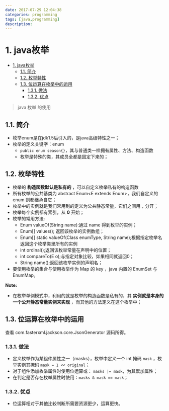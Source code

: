 ```yaml
---
date: 2017-07-29 12:04:38
categories: programming
tags: [java,programming]
description:
---
```


# 1. java枚举

<!-- TOC -->

- [1. java枚举](#1-java枚举)
  - [1.1. 简介](#11-简介)
  - [1.2. 枚举特性](#12-枚举特性)
  - [1.3. 位运算在枚举中的运用](#13-位运算在枚举中的运用)
    - [1.3.1. 做法](#131-做法)
    - [1.3.2. 优点](#132-优点)

<!-- /TOC -->

> java 枚举 的使用

<!--more-->

## 1.1. 简介

- 枚举enum是在jdk1.5后引入的，是java高级特性之一；
- 枚举的定义关键字：enum
    - `public enum season{}`，其与普通类一样拥有属性、方法、构造函数
    - 枚举是特殊的类，其成员全都是固定下来的；

## 1.2. 枚举特性

- 枚举的 **构造函数默认是私有的** ，可以自定义枚举私有的构造函数
- 所有枚举的公共基类为 abstract Enum<E extends Enum<E>>，我们自定义的 enum 则都继承自它；
- 枚举中的实例就是我们常用到的定义为公共静态常量，它们之间用 `,` 分开；
- 枚举每个实例都有索引，从 **0** 开始；
- 枚举的常用方法:
    - Enum<E> valueOf(String name):通过 name 得到枚举的实例；
    - Enum<E>[] values(); 返回该枚举的实例数组；
    - Enum<E>[] static valueOf(Class<E extends Enum> enumType, String name);根据指定枚举名返回这个枚举类里所有的实例
    - int ordinal();返回该枚举常量在声明中的位置；
    - int compareTo(E o);与指定对象比较，如果相同就返回0；
    - String name();返回该枚举实例的声明名；
- 要使用枚举的集合与使用枚举作为 Map 的 key ，java 内置的 EnumSet 与 EnumMap。

**Note:**

- 在枚举单例模式中，利用的就是枚举的构造函数是私有的，其 **实例就是本身的一个公开静态常量实例来实现** ，而其他的方法定义在这个枚举中；

## 1.3. 位运算在枚举中的运用

查看 com.fasterxml.jackson.core.JsonGenerator 源码所得。

### 1.3.1. 做法

- 定义枚举作为某组件属性之一（masks），枚举中定义一个 int 掩码 `mask` ，枚举实例其掩码 `mask = 1 << original`；
- 对于组件添加枚举属性时使用位运算或： `masks |= mask`，为其累加属性；
- 在判定是否存在枚举属性时使用：`masks & mask == mask`；

### 1.3.2. 优点

- 位运算相对于其他比较判断所需要资源更少，运算更快。
